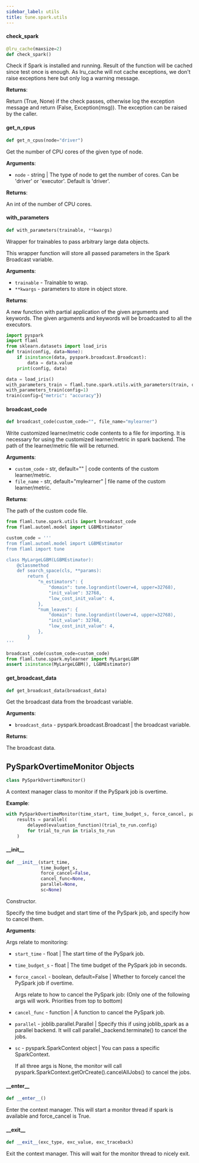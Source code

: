 ```yaml
---
sidebar_label: utils
title: tune.spark.utils
---
```


#### check\_spark

```python
@lru_cache(maxsize=2)
def check_spark()
```

Check if Spark is installed and running.
Result of the function will be cached since test once is enough. As lru_cache will not
cache exceptions, we don't raise exceptions here but only log a warning message.

**Returns**:

  Return (True, None) if the check passes, otherwise log the exception message and
  return (False, Exception(msg)). The exception can be raised by the caller.

#### get\_n\_cpus

```python
def get_n_cpus(node="driver")
```

Get the number of CPU cores of the given type of node.

**Arguments**:

- `node` - string | The type of node to get the number of cores. Can be 'driver' or 'executor'.
  Default is 'driver'.
  

**Returns**:

  An int of the number of CPU cores.

#### with\_parameters

```python
def with_parameters(trainable, **kwargs)
```

Wrapper for trainables to pass arbitrary large data objects.

This wrapper function will store all passed parameters in the Spark
Broadcast variable.

**Arguments**:

- `trainable` - Trainable to wrap.
- `**kwargs` - parameters to store in object store.
  

**Returns**:

  A new function with partial application of the given arguments
  and keywords. The given arguments and keywords will be broadcasted
  to all the executors.
  
  
```python
import pyspark
import flaml
from sklearn.datasets import load_iris
def train(config, data=None):
    if isinstance(data, pyspark.broadcast.Broadcast):
        data = data.value
    print(config, data)

data = load_iris()
with_parameters_train = flaml.tune.spark.utils.with_parameters(train, data=data)
with_parameters_train(config=1)
train(config={"metric": "accuracy"})
```

#### broadcast\_code

```python
def broadcast_code(custom_code="", file_name="mylearner")
```

Write customized learner/metric code contents to a file for importing.
It is necessary for using the customized learner/metric in spark backend.
The path of the learner/metric file will be returned.

**Arguments**:

- `custom_code` - str, default="" | code contents of the custom learner/metric.
- `file_name` - str, default="mylearner" | file name of the custom learner/metric.
  

**Returns**:

  The path of the custom code file.
```python
from flaml.tune.spark.utils import broadcast_code
from flaml.automl.model import LGBMEstimator

custom_code = '''
from flaml.automl.model import LGBMEstimator
from flaml import tune

class MyLargeLGBM(LGBMEstimator):
    @classmethod
    def search_space(cls, **params):
        return {
            "n_estimators": {
                "domain": tune.lograndint(lower=4, upper=32768),
                "init_value": 32768,
                "low_cost_init_value": 4,
            },
            "num_leaves": {
                "domain": tune.lograndint(lower=4, upper=32768),
                "init_value": 32768,
                "low_cost_init_value": 4,
            },
        }
'''

broadcast_code(custom_code=custom_code)
from flaml.tune.spark.mylearner import MyLargeLGBM
assert isinstance(MyLargeLGBM(), LGBMEstimator)
```

#### get\_broadcast\_data

```python
def get_broadcast_data(broadcast_data)
```

Get the broadcast data from the broadcast variable.

**Arguments**:

- `broadcast_data` - pyspark.broadcast.Broadcast | the broadcast variable.
  

**Returns**:

  The broadcast data.

## PySparkOvertimeMonitor Objects

```python
class PySparkOvertimeMonitor()
```

A context manager class to monitor if the PySpark job is overtime.

**Example**:

  
```python
with PySparkOvertimeMonitor(time_start, time_budget_s, force_cancel, parallel=parallel):
    results = parallel(
        delayed(evaluation_function)(trial_to_run.config)
        for trial_to_run in trials_to_run
    )
```

#### \_\_init\_\_

```python
def __init__(start_time,
             time_budget_s,
             force_cancel=False,
             cancel_func=None,
             parallel=None,
             sc=None)
```

Constructor.

Specify the time budget and start time of the PySpark job, and specify how to cancel them.

**Arguments**:

  Args relate to monitoring:
- `start_time` - float | The start time of the PySpark job.
- `time_budget_s` - float | The time budget of the PySpark job in seconds.
- `force_cancel` - boolean, default=False | Whether to forcely cancel the PySpark job if overtime.
  
  Args relate to how to cancel the PySpark job:
  (Only one of the following args will work. Priorities from top to bottom)
- `cancel_func` - function | A function to cancel the PySpark job.
- `parallel` - joblib.parallel.Parallel | Specify this if using joblib_spark as a parallel backend. It will call parallel._backend.terminate() to cancel the jobs.
- `sc` - pyspark.SparkContext object | You can pass a specific SparkContext.
  
  If all three args is None, the monitor will call pyspark.SparkContext.getOrCreate().cancelAllJobs() to cancel the jobs.

#### \_\_enter\_\_

```python
def __enter__()
```

Enter the context manager.
This will start a monitor thread if spark is available and force_cancel is True.

#### \_\_exit\_\_

```python
def __exit__(exc_type, exc_value, exc_traceback)
```

Exit the context manager.
This will wait for the monitor thread to nicely exit.

